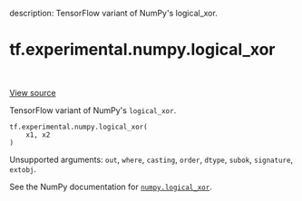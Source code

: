 description: TensorFlow variant of NumPy's logical_xor.

<div itemscope itemtype="http://developers.google.com/ReferenceObject">
<meta itemprop="name" content="tf.experimental.numpy.logical_xor" />
<meta itemprop="path" content="Stable" />
</div>

# tf.experimental.numpy.logical_xor

<!-- Insert buttons and diff -->

<table class="tfo-notebook-buttons tfo-api nocontent" align="left">

</table>

<a target="_blank" class="external" href="/code/stable/tensorflow/python/ops/numpy_ops/np_math_ops.py">View source</a>



TensorFlow variant of NumPy's `logical_xor`.

<pre class="devsite-click-to-copy prettyprint lang-py tfo-signature-link">
<code>tf.experimental.numpy.logical_xor(
    x1, x2
)
</code></pre>



<!-- Placeholder for "Used in" -->

Unsupported arguments: `out`, `where`, `casting`, `order`, `dtype`, `subok`, `signature`, `extobj`.

See the NumPy documentation for [`numpy.logical_xor`](https://numpy.org/doc/1.16/reference/generated/numpy.logical_xor.html).